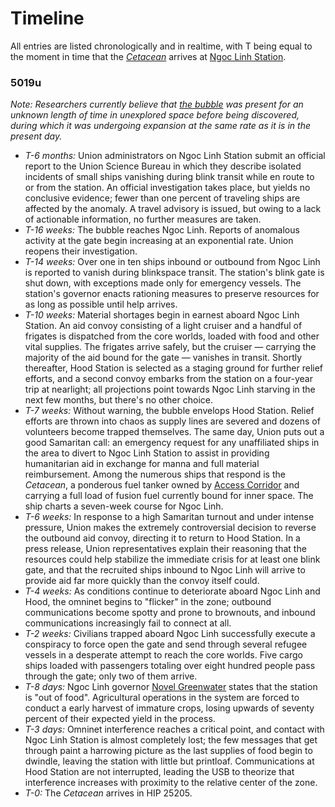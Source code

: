 # Timeline
All entries are listed chronologically and in realtime, with T being equal to the moment in time that the [*Cetacean*](aco-cetacean.md) arrives at [Ngoc Linh Station](ngoc-linh.md).

### 5019u
*Note: Researchers currently believe that [the bubble](the-bubble.md) was present for an unknown length of time in unexplored space before being discovered, during which it was undergoing expansion at the same rate as it is in the present day.*

* *T-6 months:* Union administrators on Ngoc Linh Station submit an official report to the Union Science Bureau in which they describe isolated incidents of small ships vanishing during blink transit while en route to or from the station. An official investigation takes place, but yields no conclusive evidence; fewer than one percent of traveling ships are affected by the anomaly. A travel advisory is issued, but owing to a lack of actionable information, no further measures are taken.
* *T-16 weeks:* The bubble reaches Ngoc Linh. Reports of anomalous activity at the gate begin increasing at an exponential rate. Union reopens their investigation.
* *T-14 weeks:* Over one in ten ships inbound or outbound from Ngoc Linh is reported to vanish during blinkspace transit. The station's blink gate is shut down, with exceptions made only for emergency vessels. The station's governor enacts rationing measures to preserve resources for as long as possible until help arrives.
* *T-10 weeks:* Material shortages begin in earnest aboard Ngoc Linh Station. An aid convoy consisting of a light cruiser and a handful of frigates is dispatched from the core worlds, loaded with food and other vital supplies. The frigates arrive safely, but the cruiser — carrying the majority of the aid bound for the gate — vanishes in transit. Shortly thereafter, Hood Station is selected as a staging ground for further relief efforts, and a second convoy embarks from the station on a four-year trip at nearlight; all projections point towards Ngoc Linh starving in the next few months, but there's no other choice.
* *T-7 weeks:* Without warning, the bubble envelops Hood Station. Relief efforts are thrown into chaos as supply lines are severed and dozens of volunteers become trapped themselves. The same day, Union puts out a good Samaritan call: an emergency request for any unaffiliated ships in the area to divert to Ngoc Linh Station to assist in providing humanitarian aid in exchange for manna and full material reimbursement. Among the numerous ships that respond is the *Cetacean*, a ponderous fuel tanker owned by [Access Corridor](access-corridor.md) and carrying a full load of fusion fuel currently bound for inner space. The ship charts a seven-week course for Ngoc Linh.
* *T-6 weeks:* In response to a high Samaritan turnout and under intense pressure, Union makes the extremely controversial decision to reverse the outbound aid convoy, directing it to return to Hood Station. In a press release, Union representatives explain their reasoning that the resources could help stabilize the immediate crisis for at least one blink gate, and that the recruited ships inbound to Ngoc Linh will arrive to provide aid far more quickly than the convoy itself could.
* *T-4 weeks:* As conditions continue to deteriorate aboard Ngoc Linh and Hood, the omninet begins to "flicker" in the zone; outbound communications become spotty and prone to brownouts, and inbound communications increasingly fail to connect at all.
* *T-2 weeks:* Civilians trapped aboard Ngoc Linh successfully execute a conspiracy to force open the gate and send through several refugee vessels in a desperate attempt to reach the core worlds. Five cargo ships loaded with passengers totaling over eight hundred people pass through the gate; only two of them arrive.
* *T-8 days:* Ngoc Linh governor [Novel Greenwater](act-1/people/novelists/novel.md) states that the station is "out of food". Agricultural operations in the system are forced to conduct a early harvest of immature crops, losing upwards of seventy percent of their expected yield in the process.
* *T-3 days:* Omninet interference reaches a critical point, and contact with Ngoc Linh Station is almost completely lost; the few messages that get through paint a harrowing picture as the last supplies of food begin to dwindle, leaving the station with little but printloaf. Communications at Hood Station are not interrupted, leading the USB to theorize that interference increases with proximity to the relative center of the zone.
* *T-0:* The *Cetacean* arrives in HIP 25205.
